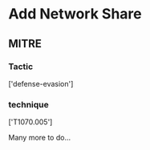 # Add Network Share

## MITRE

### Tactic
['defense-evasion']

### technique
['T1070.005']

Many more to do...
